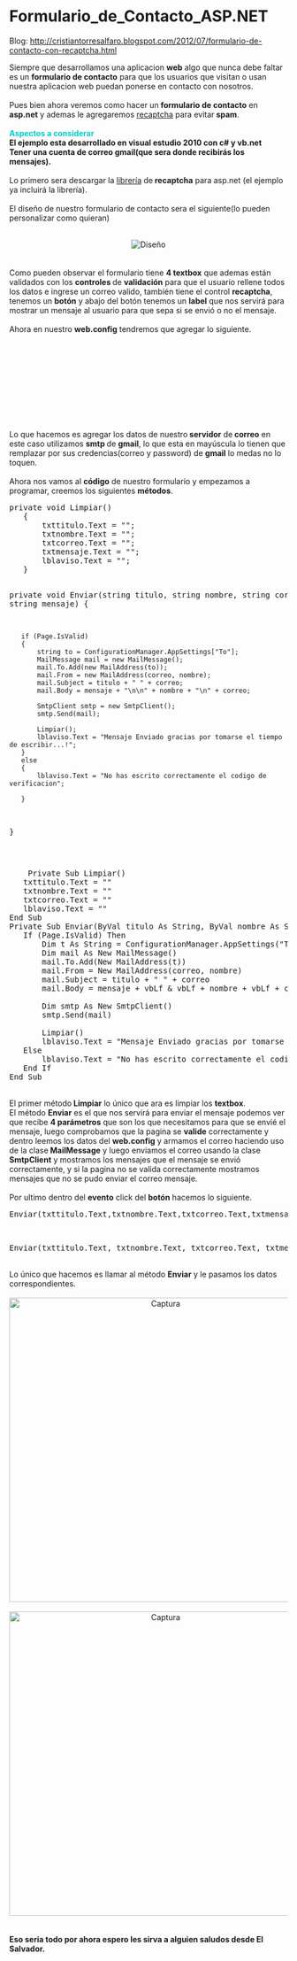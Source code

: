 # Formulario_de_Contacto_ASP.NET
Blog: http://cristiantorresalfaro.blogspot.com/2012/07/formulario-de-contacto-con-recaptcha.html

Siempre que desarrollamos una aplicacion <span style="font-weight: bold;">web</span> algo que nunca debe faltar es un <span style="font-weight: bold;">formulario de contacto</span> para que los usuarios que visitan o usan nuestra aplicacion web puedan ponerse en contacto con nosotros.<br />
<br />
Pues bien ahora veremos como hacer un<span style="font-weight: bold;"> formulario de contacto</span> en <span style="font-weight: bold;">asp.net</span> y ademas le agregaremos <a href="http://www.google.com/recaptcha" target="_blank">recaptcha</a>  para evitar<span style="font-weight: bold;"> spam</span>.<br />
<br />
<span style="color: rgb(0 , 204 , 204); font-weight: bold;">Aspectos a considerar</span><br />
<span style="font-weight: bold;">El ejemplo esta desarrollado en visual estudio 2010 con c# y vb.net</span><br />
<span style="font-weight: bold;">Tener una cuenta de correo gmail(que sera donde recibirás los mensajes).</span><br />
<br />
Lo primero sera descargar la <a href="http://code.google.com/p/recaptcha/downloads/list" target="_blank"> librería</a> de<span style="font-weight: bold;"> recaptcha</span> para asp.net (el ejemplo ya incluirá la librería).<br />
<br />
El diseño de nuestro formulario de contacto sera el siguiente(lo pueden personalizar como quieran)<br />
<br />
<center>
<img alt="Diseño" src="https://public.blu.livefilestore.com/y1p0UAWyXaXAE7y-4G8wU3l0Jxi3iKnJ3H6IVSB_oOXwiP0CEtwsEUf8mYbQduGK5El8PTTt_S6vYI-5ZlGlDAXPQ/dise%C3%B1o.jpg?psid=1" /></center>
<br />
<br />
Como pueden observar el formulario tiene <span style="font-weight: bold;">4 textbox</span> que ademas  están validados con los <span style="font-weight: bold;">controles </span>de <span style="font-weight: bold;">validación</span> para que el usuario rellene todos los datos e ingrese un correo valido, también tiene el control  <span style="font-weight: bold;">recaptcha</span>, tenemos un <span style="font-weight: bold;">botón</span> y abajo del botón tenemos un <span style="font-weight: bold;">label</span> que nos servirá para mostrar un mensaje al usuario para que sepa si se envió o no el mensaje.<br />
<br />
Ahora en nuestro <span style="font-weight: bold;">web.config</span> tendremos que agregar lo siguiente.<br />
<pre class="brush: xml"><appsettings>
<add key="To" value="TUCORREO@gmail.com">
</add></appsettings>
<system .net="">
<mailsettings>
 <smtp>
   <network enablessl="true" host="smtp.gmail.com" password="TUPASSWORD" port="587" username="TUCORREO@gmail.com">
 </network></smtp></mailsettings></system></pre>
<br />
Lo que hacemos es agregar los datos de nuestro<span style="font-weight: bold;"> servidor</span> de<span style="font-weight: bold;"> correo</span> en este caso utilizamos <span style="font-weight: bold;">smtp </span>de <span style="font-weight: bold;">gmail</span>, lo que esta en mayúscula lo tienen que remplazar por sus credencias(correo y password) de <span style="font-weight: bold;">gmail</span> lo medas no lo toquen.<br />
<br />
Ahora nos vamos al <span style="font-weight: bold;">código</span> de nuestro formulario y empezamos a programar, creemos los siguientes <span style="font-weight: bold;">métodos</span>.<br />
<pre class="brush: csharp">private void Limpiar()
   {
       txttitulo.Text = "";
       txtnombre.Text = "";
       txtcorreo.Text = "";
       txtmensaje.Text = "";
       lblaviso.Text = "";
   }

   private void Enviar(string titulo, string nombre, string correo, string mensaje)
   {

       if (Page.IsValid)
       {
           string to = ConfigurationManager.AppSettings["To"];
           MailMessage mail = new MailMessage();
           mail.To.Add(new MailAddress(to));
           mail.From = new MailAddress(correo, nombre);
           mail.Subject = titulo + " " + correo;
           mail.Body = mensaje + "\n\n" + nombre + "\n" + correo;

           SmtpClient smtp = new SmtpClient();
           smtp.Send(mail);

           Limpiar();
           lblaviso.Text = "Mensaje Enviado gracias por tomarse el tiempo de escribir...!";
       }
       else
       {          
           lblaviso.Text = "No has escrito correctamente el codigo de verificacion";

       }
   }</pre>
<br />
<pre class="brush: vbnet">    Private Sub Limpiar()
   txttitulo.Text = ""
   txtnombre.Text = ""
   txtcorreo.Text = ""
   lblaviso.Text = ""
End Sub
Private Sub Enviar(ByVal titulo As String, ByVal nombre As String, ByVal correo As String, ByVal mensaje As String)
   If (Page.IsValid) Then
       Dim t As String = ConfigurationManager.AppSettings("To")
       Dim mail As New MailMessage()
       mail.To.Add(New MailAddress(t))
       mail.From = New MailAddress(correo, nombre)
       mail.Subject = titulo + " " + correo
       mail.Body = mensaje + vbLf &amp; vbLf + nombre + vbLf + correo

       Dim smtp As New SmtpClient()
       smtp.Send(mail)

       Limpiar()
       lblaviso.Text = "Mensaje Enviado gracias por tomarse el tiempo de escribir...!"
   Else
       lblaviso.Text = "No has escrito correctamente el codigo de verificacion"
   End If
End Sub</pre>
<br />
El primer método<span style="font-weight: bold;"> Limpiar</span> lo único que ara es limpiar los <span style="font-weight: bold;">textbox</span>.<br />
El método <span style="font-weight: bold;">Enviar</span> es el que nos servirá para enviar el mensaje podemos ver que recibe <span style="font-weight: bold;">4 parámetros</span> que son los que necesitamos para que se envié el mensaje, luego comprobamos que la pagina se <span style="font-weight: bold;">valide</span> correctamente y dentro leemos los datos del <span style="font-weight: bold;">web.config</span> y armamos el correo haciendo uso de la clase<span style="font-weight: bold;"> MailMessage</span> y luego enviamos el correo usando la clase <span style="font-weight: bold;">SmtpClient</span> y mostramos los mensajes que el mensaje se envió correctamente, y si la pagina no se valida correctamente mostramos mensajes que no se pudo enviar el correo mensaje.<br />
<br />
Por ultimo dentro del <span style="font-weight: bold;">evento</span> click del <span style="font-weight: bold;">botón</span> hacemos lo siguiente.<br />
<pre class="brush: csharp">Enviar(txttitulo.Text,txtnombre.Text,txtcorreo.Text,txtmensaje.Text);</pre>
<br />
<pre class="brush: vbnet">Enviar(txttitulo.Text, txtnombre.Text, txtcorreo.Text, txtmensaje.Text)</pre>
<br />
Lo único que hacemos es llamar al método <span style="font-weight: bold;">Enviar</span> y le pasamos los datos correspondientes.<br />
<br />
<center>
<img alt="Captura" src="https://public.blu.livefilestore.com/y1pKwuW1a9MICnTg-rQeuaeYoMGz00G_USVIqXWlAuZTxsDtGCP26_yIbHA-OzkJVBaDoLJJoWWt2lpwTlN8u58Dg/captura1.jpg?psid=1" width="550" /><br /><br /><img alt="Captura" src="https://public.blu.livefilestore.com/y1pdCLM-GGFZTB9S2qR7BVVEQgVld17ZBWR4HjaZJr4cMFulgGTkAYNnEGlLWf04Ah9FX-4gd67aCzE2w5Nqpxs4A/captura2.jpg?psid=1" width="550" /></center>
<br />
<br />
<span style="font-weight: bold;">Eso seria todo por ahora espero les sirva a alguien saludos desde El Salvador.</span><br />
<center>


